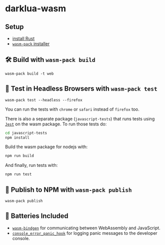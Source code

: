 <h1>darklua-wasm</h1>

## Setup

- [install Rust](https://www.rust-lang.org/tools/install)
- [`wasm-pack` installer](https://rustwasm.github.io/wasm-pack/installer/)

## 🛠️ Build with `wasm-pack build`

```
wasm-pack build -t web
```

## 🔬 Test in Headless Browsers with `wasm-pack test`

```
wasm-pack test --headless --firefox
```

You can run the tests with `chrome` or `safari` instead of `firefox` too.

There is also a separate package (`javascript-tests`) that runs tests using [`Jest`](jestjs.io/) on the wasm package. To run those tests do:

```bash
cd javascript-tests
npm install
```

Build the wasm package for nodejs with:

```bash
npm run build
```

And finally, run tests with:

```bash
npm run test
```

## 🎁 Publish to NPM with `wasm-pack publish`

```
wasm-pack publish
```

## 🔋 Batteries Included

- [`wasm-bindgen`](https://github.com/rustwasm/wasm-bindgen) for communicating
  between WebAssembly and JavaScript.
- [`console_error_panic_hook`](https://github.com/rustwasm/console_error_panic_hook)
  for logging panic messages to the developer console.
